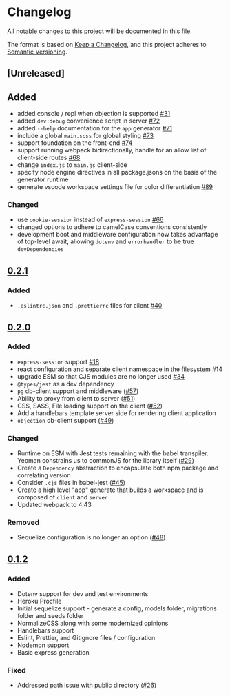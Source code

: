 # Changelog

All notable changes to this project will be documented in this file.

The format is based on [Keep a Changelog](https://keepachangelog.com/en/1.0.0/),
and this project adheres to [Semantic Versioning](https://semver.org/spec/v2.0.0.html).

## [Unreleased]

## Added

- added console / repl when objection is supported [#31](https://github.com/LaunchAcademy/generator-engage/issues/40)
- added `dev:debug` convenience script in server [#72](https://github.com/LaunchAcademy/generator-engage/issues/72)
- added `--help` documentation for the `app` generator [#71](https://github.com/LaunchAcademy/generator-engage/issues/71)
- include a global `main.scss` for global styling [#73](https://github.com/LaunchAcademy/generator-engage/issues/73)
- support foundation on the front-end [#74](https://github.com/LaunchAcademy/generator-engage/issues/73)
- support running webpack bidirectionally, handle for an allow list of client-side routes [#68](https://github.com/LaunchAcademy/generator-engage/issues/68)
- change `index.js` to `main.js` client-side
- specify node engine directives in all package.jsons on the basis of the generator runtime
- generate vscode workspace settings file for color differentiation [#89](https://github.com/LaunchAcademy/generator-engage/issues/89)

### Changed

- use `cookie-session` instead of `express-session` [#66](https://github.com/LaunchAcademy/generator-engage/issues/66)
- changed options to adhere to camelCase conventions consistently
- development boot and middleware configuration now takes advantage of top-level await, allowing `dotenv` and `errorhandler` to be true `devDependencies`


## [0.2.1](https://github.com/LaunchAcademy/generator-engage/releases/tag/v0.2.1)

### Added

- `.eslintrc.json` and `.prettierrc` files for client [#40](https://github.com/LaunchAcademy/generator-engage/issues/40)



## [0.2.0](https://github.com/LaunchAcademy/generator-engage/releases/tag/v0.2.0)

### Added

- `express-session` support [#18](https://github.com/LaunchAcademy/generator-engage/issues/18)
- react configuration and separate client namespace in the filesystem [#14](https://github.com/LaunchAcademy/generator-engage/issues/18)
- upgrade ESM so that CJS modules are no longer used [#34](https://github.com/LaunchAcademy/generator-engage/issues/34)
- `@types/jest` as a dev dependency
- `pg` db-client support and middleware ([#57](https://github.com/LaunchAcademy/generator-engage/issues/57))
- Ability to proxy from client to server ([#51](https://github.com/LaunchAcademy/generator-engage/issues/51))
- CSS, SASS, File loading support on the client ([#52](https://github.com/LaunchAcademy/generator-engage/issues/52))
- Add a handlebars template server side for rendering client application
- `objection` db-client support ([#49](https://github.com/LaunchAcademy/generator-engage/issues/49))

### Changed

- Runtime on ESM with Jest tests remaining with the babel transpiler. Yeoman constrains us to commonJS for the library itself ([#29](https://github.com/LaunchAcademy/generator-engage/issues/29))
- Create a `Dependency` abstraction to encapsulate both npm package and correlating version
- Consider `.cjs` files in babel-jest ([#45](https://github.com/LaunchAcademy/generator-engage/issues/45))
- Create a high level "app" generate that builds a workspace and is composed of `client` and `server`
- Updated webpack to 4.43

### Removed

- Sequelize configuration is no longer an option ([#48](https://github.com/LaunchAcademy/generator-engage/issues/48))

## [0.1.2](https://github.com/LaunchAcademy/generator-engage/releases/tag/v0.1.2)

### Added

- Dotenv support for dev and test environments
- Heroku Procfile
- Initial sequelize support - generate a config, models folder, migrations folder and seeds folder
- NormalizeCSS along with some modernized opinions
- Handlebars support
- Eslint, Prettier, and Gitignore files / configuration
- Nodemon support
- Basic express generation

### Fixed

- Addressed path issue with public directory ([#26](https://github.com/LaunchAcademy/generator-engage/issues/26))
